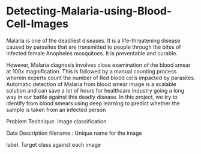 # Detecting-Malaria-using-Blood-Cell-Images

Malaria is one of the deadliest diseases. It is a life-threatening disease caused by parasites that are transmitted to people through the bites of infected female Anopheles mosquitoes. It is preventable and curable.

However, Malaria diagnosis involves close examination of the blood smear at 100x magnification. This is followed by a manual counting process wherein experts count the number of Red blood cells impacted by parasites. Automatic detection of Malaria from blood smear image is a scalable solution and can save a lot of hours for healthcare industry going a long way in our battle against this deadly disease. In this project, we try to identify from blood smears using deep learning to predict whether the sample is taken from an infected person

Problem Technique: Image classification

Data Description
filename : Unique name for the image


label: Target class against each image
